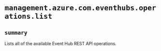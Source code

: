 # `management.azure.com.eventhubs.operations.list`

## `summary`
Lists all of the available Event Hub REST API operations.


